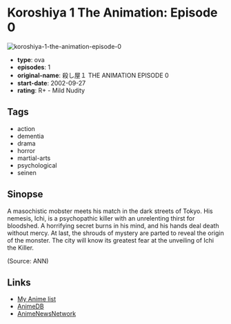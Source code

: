 # Koroshiya 1 The Animation: Episode 0

![koroshiya-1-the-animation-episode-0](https://cdn.myanimelist.net/images/anime/11/34131.jpg)

-   **type**: ova
-   **episodes**: 1
-   **original-name**: 殺し屋１ THE ANIMATION EPISODE 0
-   **start-date**: 2002-09-27
-   **rating**: R+ - Mild Nudity

## Tags

-   action
-   dementia
-   drama
-   horror
-   martial-arts
-   psychological
-   seinen

## Sinopse

A masochistic mobster meets his match in the dark streets of Tokyo. His nemesis, Ichi, is a psychopathic killer with an unrelenting thirst for bloodshed. A horrifying secret burns in his mind, and his hands deal death without mercy. At last, the shrouds of mystery are parted to reveal the origin of the monster. The city will know its greatest fear at the unveiling of Ichi the Killer.

(Source: ANN)

## Links

-   [My Anime list](https://myanimelist.net/anime/2346/Koroshiya_1_The_Animation__Episode_0)
-   [AnimeDB](http://anidb.info/perl-bin/animedb.pl?show=anime&aid=431)
-   [AnimeNewsNetwork](http://www.animenewsnetwork.com/encyclopedia/anime.php?id=4198)
